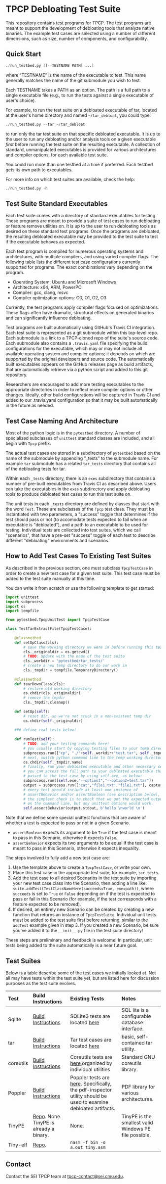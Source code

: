 # TPCP Debloating Test Suite #

This repository contains test programs for TPCP. The test programs are
meant to support the development of debloating tools that analyze
native binaries. The example test cases are selected using a number of
different dimensions, such as size, number of components, and
configurability.

## Quick Start ##

```python
./run_testbed.py [[--TESTNAME PATH] ...]
```
where "TESTNAME" is the name of the executable to test. This name
generally matches the name of the git submodule you wish to test.

Each TESTNAME takes a PATH as an option. The path is a full path to a single
executable file (e.g., to run the tests against a single executable of user's
choice).

For example, to run the test suite on a debloated executable of tar,
located at the user's home directory and named `~/tar_debloat`, you could
type:
```python
./run_testbed.py --tar ~/tar_debloat
```
to run only the tar test suite on that specific debloated executable.
It is up to the user to run any debloating and/or analysis tools on a given
executable *first* before running the test suite on the resulting executable.
A collection of standard, unmanipulated executables is provided for
various architectures and compiler options, for each available test suite.

You could run more than one testbed at a time if preferred. Each testbed
gets its own path to executables.

For more info on which test suites are available, check the help:
```python
./run_testbed.py -h
```

## Test Suite Standard Executables ##

Each test suite comes with a directory of standard executables for testing.
These programs are meant to provide a suite of test cases to run debloating
or feature remove utilities on. It is up to the user to run debloating tools
as desired on these standard test programs. Once the programs are debloated,
the resulting debloated executable may be provided to the test suite to
test if the executable behaves as expected.

Each test program is compiled for numerous operating systems and architectures,
with multiple compilers, and using varied compiler flags. The following table
lists the different test case configurations currently supported for programs.
The exact combinations vary depending on the program.

* Operating System: Ubuntu and Microsoft Windows
* Architecture: x64, ARM, PowerPC
* Compiler: gcc, clang, msvc
* Compiler optimization options: O0, O1, O2, O3

Currently, the test programs apply compiler flags focused on optimizations.
These flags often have dramatic, structural effects on generated binaries and
can significantly influence debloating.

Test programs are built automatically using GitHub's Travis CI integration.
Each test suite is represented as a git submodule within this top-level repo.
Each submodule is a link to a TPCP-cloned repo of the suite's source code.
Each submodule also contains a `.travis.yaml` file specifying the build
configurations for the executable, which may or may not include all available
operating system and compiler options; it depends on which are supported
by the original developers and source code. The automatically built executables
appears on the GitHub releases page as build artifacts, that are automatically
retrieve via a python script and added to this git repository.

Researchers are encouraged to add more testing executables to the appropriate
directories in order to reflect more compiler options or other changes.
Ideally, other build configurations will be captured in Travis CI and added
to our .travis.yaml configuration so that it may be built automatically
in the future as needed.

## Test Case Naming And Architecture ##

Most of the python logic is in the `pytestbed` directory.
A number of specialized subclasses of `unittest` standard classes are included,
and all begin with `Tpcp` prefix.

The actual test cases are stored in a subdirectory of `pytestbed` based
on the name of the submodule by appending "_tests" to the submodule name.
For example `tar` submodule has a related `tar_tests` directory that contains
all of the debloating tests for tar.

Within each `_tests` directory, there is an `exes` subdirectory that contains
a number of pre-built executables from Travis CI as described above.
Users can take the executables in the `exes` subdirectory and apply
debloating tools to produce debloated test cases to run this test suite on.

The unit tests in each `_tests` directory are defined by classes that start
with the word `Test`. These are subclasses of the `Tpcp` test class.
They must be instantiated with two parameters, a "success" toggle that
determines if the test should pass or not (to accomodate tests expected
to fail when an executable is "debloated"), and a path to an executable
to be used for testing. Individual tests are collected into test suites,
which we call "scenarios", that have a pre-set "success" toggle of each
test to describe different "debloating" environments and scenarios.

## How to Add Test Cases To Existing Test Suites ##

As described in the previous section, one must subclass `TpcpTestCase` in
order to create a new test case for a given test suite. This test case must
be added to the test suite manually at this time.

You can write it from scratch or use the following template to get started:

```python
import unittest
import subprocess
import os
import tempfile

from pytestbed.TpcpUnitTest import TpcpTestCase

class TestTarExtractFile(TpcpTestCase):
    
    @classmethod
    def setUpClass(cls):
        # save the working directory we were in before running this test
        cls._originaldir = os.getcwd()
        # TODO: update with the name of the test suite
        cls._workdir = 'pytestbed/tar_tests/'
        # create a new temp directory to do our work in
        cls._tmpdir = tempfile.TemporaryDirectory()
        
    @classmethod
    def tearDownClass(cls):
        # restore old working directory
        os.chdir(cls._originaldir)
        # remove the tmpdir
        cls._tmpdir.cleanup()
        
    def setUp(self):
        # reset dir, so we're not stuck in a non-existent temp dir
        os.chdir(self._originaldir)
        
    ### define real tests below!
    
    def runTest(self):
        # TODO: add your testing commands here!
        # you usually start by copying testing files to your temp directory
        subprocess.run(["cp", "./"+self._workdir+"test.tar", self._tmpdir.name])
        # next, switch python command line to the temp working directory
        os.chdir(self._tmpdir.name)
        # finally, run your debloated executable and other necessary set up here
        # you can access the full path to your debloated executable that was
        # passed to the test case by using self.exe, as below:
        subprocess.run([self.exe,"--option1","--option2=test.tar"])
        output = subprocess.run(["cat","file1.txt","file2.txt"], capture_output=True)
        # every test should include at least one instance of
        # assertBehavior and/or assertBoolean (see description below),
        # the simplest check is to check that we got the expected output
        # on the command line, but any unittest options would work.
        self.assertBehavior(output.stdout, b'hello \nworld \n')
```

Note that we define some special unittest functions that are aware of
whether a test is expected to pass or not in a given Scenario.
- `assertBoolean` expects its argument to be `True` if the test case
  is meant to pass in this Scenario, otherwise it expects `False`.
- `assertBehavior` expects its two arguments to be equal if the test
  case is meant to pass in this Scenario, otherwise it expects inequality.

The steps involved to fully add a new test case are:

1. Use the template above to create a `TpcpTestCase`, or write your own.
2. Place this test case in the appropriate test suite, for example, `tar_tests`.
3. Add the test case to all desired Scenarios in the test suite by importing
   your new test case class into the Scenario, then adding a line like:
   `suite.addTest(TestClassNameHere(succeeds=True, exe=path))`, where `succeeds`
   is set to `True` or `False` depending on if the test is expected to pass
   or fail in this Scenario (for example, if the test corresponds with a
   feature expected to be removed).
4. If desired, an entirely new Scenario can be created by creating a new
   function that returns an instance of `TpcpTestSuite`. Individual unit tests
   must be added to the test suite first before returning, similar to the
   `addTest` example given in step 3. If you created a new Scenario, be sure
   you've added it to the `__init__.py` file in the test suite directory!
   
These steps are preliminary and feedback is welcome! In particular,
unit tests being added to the suite automatically is a near future goal.

## Test Suites ##

Below is a table describe some of the test cases we initially looked at.
Not all may have tests within the test suite yet, but are listed here for
discussion purposes as the test suite evolves.

**Test**|**Build Instructions**|**Existing Tests**|**Notes**
:-----|:-----|:-----|:-----
Sqlite| [Build Instructions](https://github.com/sqlite/sqlite/blob/ab7fdca2eec1b6d5143214155aa9dfda40de1b83/README.md) | SQLite3 tests are located [here](https://github.com/sqlite/sqlite/tree/ab7fdca2eec1b6d5143214155aa9dfda40de1b83/test) | SQL lite is a configurable database interface.
tar| [Build Instructions](https://github.com/tpcp-project/tar/blob/e50547e1826ec5f8ced2e67bb642009430a45228/INSTALL)| Tar test cases are located [here](https://github.com/SEI-TPCP/DebloatingTestSuiteJSG/tree/master/tar-1.32/tests)| basic, self-contained tar utility. 
coreutils| [Build Instructions](https://github.com/tpcp-project/coreutils/blob/8e81d44b528b0abf6b9f02a70baf47aee52e2930/README-release) |Coreutils tests are [here](https://github.com/tpcp-project/coreutils/tree/8e81d44b528b0abf6b9f02a70baf47aee52e2930/tests),organized by individual utilities | Standard GNU coreutils library.
Poppler| [Build Instructions](https://github.com/tpcp-project/poppler/blob/39baa7d42966ebd67c2ac91ef1c1450965c37e87/INSTALL) | Poppler tests are [here](https://github.com/tpcp-project/poppler/tree/39baa7d42966ebd67c2ac91ef1c1450965c37e87/test). Specifically, the pdf-inspector utility should be used to examine debloated artifacts. | PDF library for various architectures.
TinyPE|[Repo](https://github.com/pts/pts-tinype). None. TinyPE is already a binary. | None.  | TinyPE is the smallest valid Windows PE file possible.
Tiny-elf|[Repo](https://github.com/tpcp-project/tiny-elf.git). | `nasm -f bin -o a.out tiny.asm` | | TinyPE is the smallest valid Unix ELF file possible.

## Contact ##

Contact the SEI TPCP team at tpcp-contact@sei.cmu.edu.
